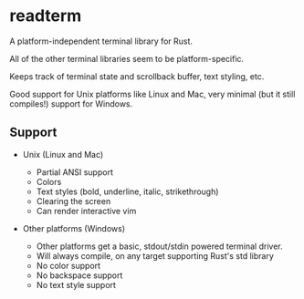 # readterm

A platform-independent terminal library for Rust.

All of the other terminal libraries seem to be platform-specific.

Keeps track of terminal state and scrollback buffer, text styling, etc.

Good support for Unix platforms like Linux and Mac, very minimal (but it still compiles!) support for Windows.

## Support

* Unix (Linux and Mac)
    * Partial ANSI support
    * Colors
    * Text styles (bold, underline, italic, strikethrough)
    * Clearing the screen
    * Can render interactive vim

* Other platforms (Windows)
    * Other platforms get a basic, stdout/stdin powered terminal driver.
    * Will always compile, on any target supporting Rust's std library
    * No color support
    * No backspace support
    * No text style support

